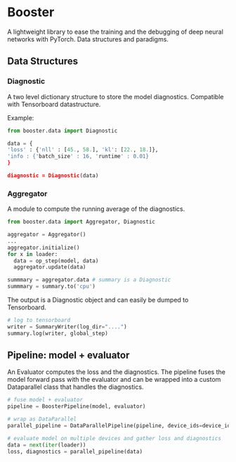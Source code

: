# Booster

A lightweight library to ease the training and the debugging of deep neural networks with PyTorch. Data structures and paradigms.

## Data Structures

### Diagnostic

A two level dictionary structure to store the model diagnostics. Compatible with Tensorboard datastructure.

Example:

```python
from booster.data import Diagnostic

data = {
'loss' : {'nll' : [45., 58.], 'kl': [22., 18.]},
'info : {'batch_size' : 16, 'runtime' : 0.01}
}

diagnostic = Diagnostic(data)
```

### Aggregator

A module to compute the running average of the diagnostics.

```python
from booster.data import Aggregator, Diagnostic

aggregator = Aggregator()
...
aggregator.initialize()
for x in loader:
  data = op_step(model, data)
  aggregator.update(data)

summmary = aggregator.data # summary is a Diagnostic
summmary = summary.to('cpu')
```

The output is a Diagnostic object and can easily be dumped to Tensorboard.

```python
# log to tensorboard
writer = SummaryWriter(log_dir="....")
summary.log(writer, global_step)
```

## Pipeline: model + evaluator

An Evaluator computes the loss and the diagnostics. The pipeline fuses the model forward pass with the evaluator and can be wrapped into a custom Dataparallel class that handles the diagnostics.

```python
# fuse model + evaluator
pipeline = BoosterPipeline(model, evaluator)

# wrap as DataParallel
parallel_pipeline = DataParallelPipeline(pipeline, device_ids=device_ids)

# evaluate model on multiple devices and gather loss and diagnostics
data = next(iter(loader))
loss, diagnostics = parallel_pipeline(data) 
```




